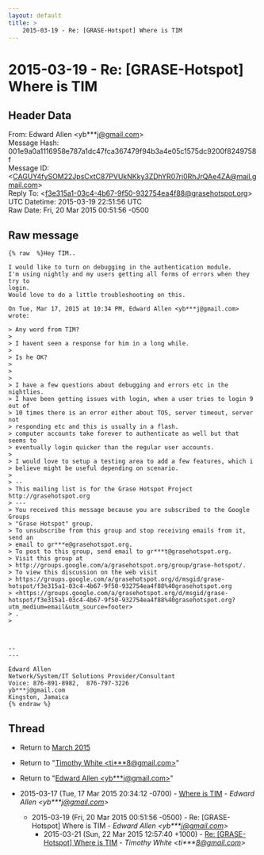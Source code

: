 ```yaml
---
layout: default
title: >
    2015-03-19 - Re: [GRASE-Hotspot] Where is TIM
---
```


# 2015-03-19 - Re: [GRASE-Hotspot] Where is TIM

## Header Data

From: Edward Allen \<yb***j@gmail.com\><br>
Message Hash: 001e9a0a1116958e787a1dc47fca367479f94b3a4e05c1575dc9200f8249758f<br>
Message ID: \<CAGUY4fySOM22JpsCxtC87PVUkNKky3ZDhYR07rj0RhJrQAe4ZA@mail.gmail.com\><br>
Reply To: \<f3e315a1-03c4-4b67-9f50-932754ea4f88@grasehotspot.org\><br>
UTC Datetime: 2015-03-19 22:51:56 UTC<br>
Raw Date: Fri, 20 Mar 2015 00:51:56 -0500<br>

## Raw message

```
{% raw  %}Hey TIM..

I would like to turn on debugging in the authentication module.
I'm using nightly and my users getting all forms of errors when they try to
login.
Would love to do a little troubleshooting on this.

On Tue, Mar 17, 2015 at 10:34 PM, Edward Allen <yb***j@gmail.com> wrote:

> Any word from TIM?
>
> I havent seen a response for him in a long while.
>
> Is he OK?
>
>
>
> I have a few questions about debugging and errors etc in the nightlies.
> I have been getting issues with login, when a user tries to login 9 out of
> 10 times there is an error either about TOS, server timeout, server not
> responding etc and this is usually in a flash.
> computer accounts take forever to authenticate as well but that seems to
> eventually login quicker than the regular user accounts.
>
> I would love to setup a testing area to add a few features, which i
> believe might be useful depending on scenario.
>
> --
> This mailing list is for the Grase Hotspot Project http://grasehotspot.org
> ---
> You received this message because you are subscribed to the Google Groups
> "Grase Hotspot" group.
> To unsubscribe from this group and stop receiving emails from it, send an
> email to gr***e@grasehotspot.org.
> To post to this group, send email to gr***t@grasehotspot.org.
> Visit this group at
> http://groups.google.com/a/grasehotspot.org/group/grase-hotspot/.
> To view this discussion on the web visit
> https://groups.google.com/a/grasehotspot.org/d/msgid/grase-hotspot/f3e315a1-03c4-4b67-9f50-932754ea4f88%40grasehotspot.org
> <https://groups.google.com/a/grasehotspot.org/d/msgid/grase-hotspot/f3e315a1-03c4-4b67-9f50-932754ea4f88%40grasehotspot.org?utm_medium=email&utm_source=footer>
> .
>



-- 
---

Edward Allen
Network/System/IT Solutions Provider/Consultant
Voice: 876-891-8982,  876-797-3226
yb***j@gmail.com
Kingston, Jamaica
{% endraw %}
```

## Thread

+ Return to [March 2015](/archive/2015/03)

+ Return to "[Timothy White <ti***8<span>@</span>gmail.com>](/authors/ti___8_at_gmail_com)"
+ Return to "[Edward Allen <yb***j<span>@</span>gmail.com>](/authors/yb___j_at_gmail_com)"

+ 2015-03-17 (Tue, 17 Mar 2015 20:34:12 -0700) - [Where is TIM](/archive/2015/03/ccaeb12cf73ed036d2f226bea6e76faf2f3e24379525b35657756a8b37213f00) - _Edward Allen \<yb***j@gmail.com\>_
  + 2015-03-19 (Fri, 20 Mar 2015 00:51:56 -0500) - Re: [GRASE-Hotspot] Where is TIM - _Edward Allen \<yb***j@gmail.com\>_
    + 2015-03-21 (Sun, 22 Mar 2015 12:57:40 +1000) - [Re: [GRASE-Hotspot] Where is TIM](/archive/2015/03/71ad8c3c80ec40c1986040f714940a582d2d6a5e68f0ec2dff618d64324c353c) - _Timothy White \<ti***8@gmail.com\>_

